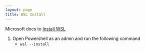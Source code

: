 ```yaml
---
layout: page
title: WSL Install
---
```


Microsoft docs to [Install WSL](https://learn.microsoft.com/en-us/windows/wsl/install#install-wsl-command)

1. Open Powershell as an admin and run the following command
   - `wsl --install`
